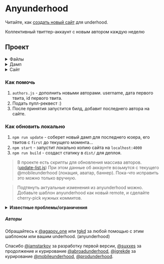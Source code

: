 # Anyunderhood

Читайте, как [создать новый сайт](NEW-UNDERHOOD.md) для underhood.

Коллективный твиттер-аккаунт с новым автором каждую неделю

## Проект

<details><summary>Файлы</summary>

- `authors.js` — список авторов
- `gulpfile.babel.js` — сборщик gulp сайта
- `webpack.config.babel.js` — конфиг для js
- `package.json`, `.editorconfig`, `.eslintrc`, `.gitignore` — переносимое окружение
- `.travis.yml` — конфиг для тревиса
- `.deploy.sh` — деплой с тревиса
- `README.md`

</details>

<details><summary>Дамп</summary>

- `scripts/update.js` — апдейт дампа
- `dump/index.js` — получение дампа
- `dump/*.json` — дамп информации об авторах ('tweets', 'info', 'followers', 'media')
- `dump/images/` — дамп изображений авторов
- `helpers/` — хелперы

</details>

<details><summary>Сайт</summary>

- `css/` — CSS для сайта
- `layouts/` — Шаблоны для сайта
- `static/` — статические файлы для сайта
- `pages/` — маркдаун страницы на сайте

</details>

### Как помочь

1. `authors.js` - дополнить новыми авторами. username, дата первого твита, id первого твита.
2. Подать пулл-реквест :)
3. После принятия запустится билд, добавит последнего автора на сайте.

### Как обновить локально

1. `npm run update` - соберет новый дамп для последнего юзера, его твитов с `first` до текущего момента...
2. `npm start` - запустит локально копию сайта на `localhost:4000`
3. `npm run build` - создаст статику в `dist/` для деплоя.

> В проекте есть скрипты для обновления массива авторов. ([update-list.js](scripts/updater/update-list.js)) При этом данные об аккаунте возьмутся с текущего @mobileunderhood (локация, аватар, баннер). Пока-что исправить это можно только вручную.

> Подтянуть актуальные изменения из anyunderhood можно. Добавьте шаблон anyunderhood как новый remote, и сделайте cherry-pick нужных коммитов.

<details>
<summary><b>Известные проблемы/ограничения</b></summary>

1. Сайт работает только с корневым адресом. Ссылки не относительны, поэтому `*.github.io/newunderhood` не будет работать корректно. Только из корня — `*.github.io/`.
2. Обновление работает на 100% только для последнего автора. Берётся информация (аватар, фон, описание, местоположение) об андерхуд аккаунте на момент запуска скрипта update. Поэтому достать информацию о прошлом авторе пока не возможно (некоторые авторы не имеют своего аккаунта или ставят не ту информацию, которой хотели бы делиться в момент авторства в андерхуд).
3. Дамп необходимо держать внутри репозитория. Твиттер имеет ограничение в 3200 постов, которые можно достать из его API. Поэтому, чтобы отобразить старые посты, их нужно где-то хранить. Сейчас это дамп.

</details>

##### Авторы

Обращайтесь к [@agapov_one](https://twitter.com/agapov_one) или [tgkd](https://github.com/tgkd) за любой помощью с этим шаблоном или вашим underhood. (anyunderhood)

Спасибо [@iamstarkov](https://twitter.com/iamstarkov) за разработку первой версии, [@suxxes](https://twitter.com/suxxes) за продолжение и курирование [@abroadunderhood](https://twitter.com/abroadunderhood), [@igrekde](https://twitter.com/igrekde) за курирование [@mobileunderhood](https://twitter.com/mobileunderhood), [@produnderhood](https://twitter.com/produnderhood).
